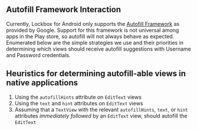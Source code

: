 ## Autofill Framework Interaction

Currently, Lockbox for Android only supports the [Autofill Framework](https://developer.android.com/guide/topics/text/autofill.html) as provided by Google. Support for this framework is not universal among apps in the Play store, so autofill will not always behave as expected. Enumerated below are the simple strategies we use and their priorities in determining which views should receive autofill suggestions with Username and Password credentials.

## Heuristics for determining autofill-able views in native applications

1. Using the `autofillHints` attribute on `EditText` views
2. Using the `text` and `hint` attributes on `EditText` views
3. Assuming that a `TextView` with the relevant `autofillHints`, `text`, or `hint` attributes _immediately followed_ by an `EditText` view, should autofill the `EditText`
